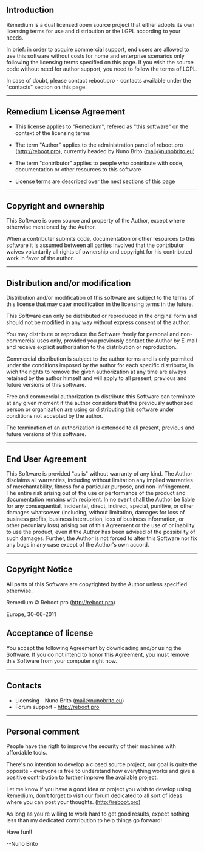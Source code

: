## Introduction ##

Remedium is a dual licensed open source project that either adopts its own licensing terms for use and distribution or the LGPL according to your needs.

In brief: in order to acquire commercial support, end users are allowed to use this software without costs for home and enterprise scenarios only following the licensing terms specified on this page. If you wish the source code without need for author support, you need to follow the terms of LGPL.

In case of doubt, please contact reboot.pro - contacts available under the "contacts" section on this page.



---



## Remedium License Agreement ##

  * This license applies to "Remedium", refered as "this software" on the context of the licensing terms

  * The term "Author" applies to the administration panel of reboot.pro (http://reboot.pro), currently headed by Nuno Brito (mail@nunobrito.eu)

  * The term "contributor" applies to people who contribute with code, documentation or other resources to this software

  * License terms are described over the next sections of this page



---


## Copyright and ownership ##

This Software is open source and property of the Author, except where otherwise mentioned by the Author.

When a contributer submits code, documentation or other resources to this software it is assumed between all parties involved that the contributor waives voluntarily all rights of ownership and copyright for his contributed work in favor of the author.


---



## Distribution and/or modification ##

Distribution and/or modification of this software are subject to the terms of this license that may cater modification in the licensing terms in the future.

This Software can only be distributed or reproduced in the original form and should not be modified in any way without express consent of the author.

You may distribute or reproduce the Software freely for personal and non-commercial uses only, provided you previously contact the Author by E-mail and receive explicit authorization to the distribution or reproduction.


Commercial distribution is subject to the author terms and is only permited under the conditions imposed by the author for each specific distributor, in wich the rights to remove the given authorization at any time are always retained by the author himself and will apply to all present, previous and future versions of this software.


Free and commercial authorization to distribute this Software can terminate at any given moment if the author considers that the previously authorized person or organization are using or distributing this software under conditions not accepted by the author.

The termination of an authorization is extended to all present, previous and future versions of this software.


---




## End User Agreement ##

This Software is provided "as is" without warranty of any kind. The Author disclaims all warranties, including without limitation any implied warranties of merchantability, fitness for a particular purpose,
and non-infringement. The entire risk arising out of the use or performance of the product and documentation remains with recipient. In no event shall the Author be liable for any consequential, incidental, direct, indirect, special, punitive, or other damages whatsoever (including, without limitation, damages for loss of business profits, business interruption, loss of business information, or other pecuniary loss) arising out of this Agreement or the use of or inability to
use the product, even if the Author has been advised of the possibility of such damages. Further, the Author is not forced to alter this Software nor fix any bugs in any case except of the Author's own accord.


---



## Copyright Notice ##

All parts of this Software are copyrighted by the Author unless specified otherwise.

Remedium © Reboot.pro (http://reboot.pro)

Europe, 30-06-2011


## Acceptance of license ##

You accept the following Agreement by downloading and/or using the Software. If you do not intend to honor this Agreement, you must remove this Software from your computer right now.


---

## Contacts ##

  * Licensing - Nuno Brito (mail@nunobrito.eu)
  * Forum support - http://reboot.pro


---



## Personal comment ##

People have the rigth to improve the security of their machines with affordable tools.

There's no intention to develop a closed source project, our goal is quite the opposite - everyone is free to understand how everything works and give a positive contribution to further improve the available project.

Let me know if you have a good idea or project you wish to develop using
Remedium, don't forget to visit our forum dedicated to all sort of ideas where you can post your thoughts. (http://reboot.pro)

As long as you're willing to work hard to get good results, expect nothing less than my dedicated contribution to help things go forward!


Have fun!!

--Nuno Brito